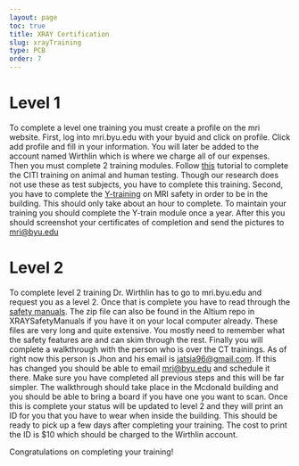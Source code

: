 ```yaml
---
layout: page
toc: true
title: XRAY Certification
slug: xrayTraining
type: PCB
order: 7
---
```


# Level 1

To complete a level one training you must create a profile on the mri website. First, log into mri.byu.edu with your byuid and click on profile. Click add profile and fill in your information. You will later be added to the account named Wirthlin which is where we charge all of our expenses. Then you must complete 2 training modules. Follow [this](https://irb.byu.edu/citi-training) tutorial to complete the CITI training on animal and human testing. Though our research does not use these as test subjects, you have to complete this training. Second, you have to complete the [Y-training](https://byu.myabsorb.com/#/online-courses/d08ff47e-72ca-410d-87f5-0d82a5b57dc9) on MRI safety in order to be in the building. This should only take about an hour to complete. To maintain your training you should complete the Y-train module once a year. After this you should screenshot your certificates of completion and send the pictures to mri@byu.edu

# Level 2

To complete level 2 training Dr. Wirthlin has to go to mri.byu.edu and request you as a level 2. Once that is complete you have to read through the [safety manuals](https://github.com/byuccl/Altium_PCB/tree/master/XRAYSafetyManuals). The zip file can also be found in the Altium repo in XRAYSafetyManuals if you have it on your local computer already. These files are very long and quite extensive. You mostly need to remember what the safety features are and can skim through the rest. Finally you will complete a walkthrough with the person who is over the CT trainings. As of right now this person is Jhon and his email is jatsia96@gmail.com. If this has changed you should be able to email mri@byu.edu and schedule it there. Make sure you have completed all previous steps and this will be far simpler. The walkthrough should take place in the Mcdonald building and you should be able to bring a board if you have one you want to scan. Once this is complete your status will be updated to level 2 and they will print an ID for you that you have to wear when inside the building. This should be ready to pick up a few days after completing your training. The cost to print the ID is $10 which should be charged to the Wirthlin account.

Congratulations on completing your training!
